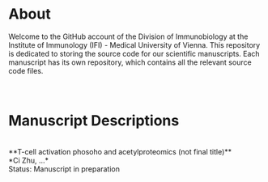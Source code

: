 # About
Welcome to the GitHub account of the Division of Immunobiology at the Institute of Immunology (IFI) - Medical University of Vienna. This repository is dedicated to storing the source code for our scientific manuscripts. Each manuscript has its own repository, which contains all the relevant source code files. <br><br><br>



# Manuscript Descriptions
<br>
**T-cell activation phosoho and acetylproteomics (not final title)**<br>
*Ci Zhu, ...*<br>
Status: Manuscript in preparation<br>
